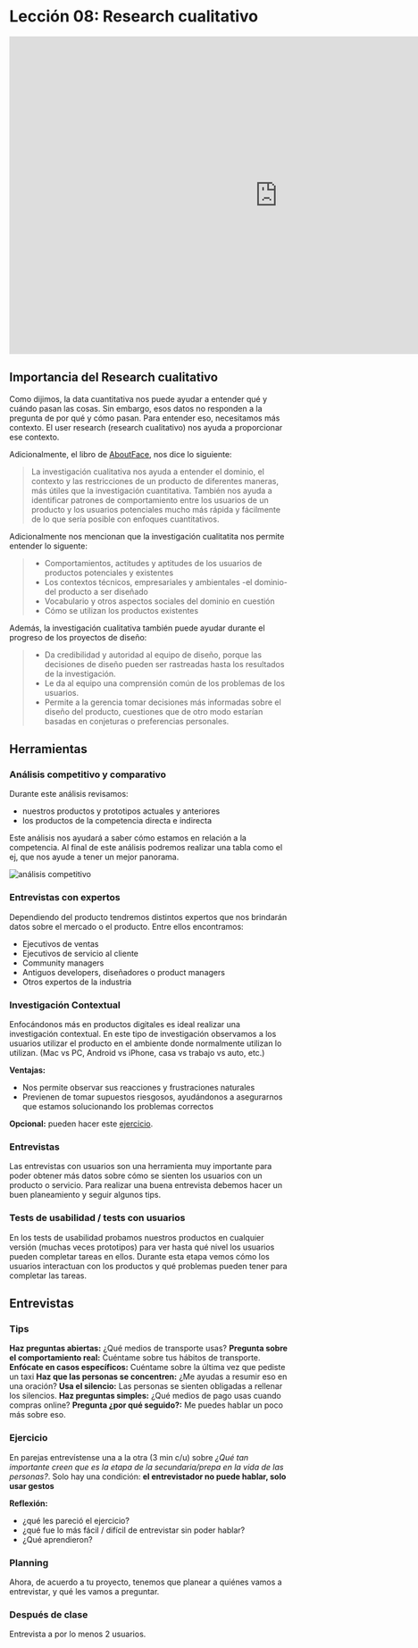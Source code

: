 # Lección 08: Research cualitativo


<div class="iframeWrapper">
	<iframe src="https://docs.google.com/presentation/d/e/2PACX-1vRnkYHIs9IXiS0JxwkHu0fJdR_fDcSnWvWRD6_U3nPkfmjExHaC7liq2ZubD8FjHwiANqnNBITg_OSf/embed?start=false&loop=false&delayms=3000" frameborder="0" width="960" height="569" allowfullscreen="true" mozallowfullscreen="true" webkitallowfullscreen="true"></iframe>
</div>

## Importancia del Research cualitativo

Como dijimos, la data cuantitativa nos puede ayudar a entender qué  y cuándo pasan las cosas. Sin embargo, esos datos no responden a la pregunta de por qué y cómo pasan. Para entender eso, necesitamos más contexto. El user research (research cualitativo) nos ayuda a proporcionar ese contexto.

Adicionalmente, el libro de [AboutFace](https://www.amazon.com/About-Face-Essentials-Interaction-Design/dp/1118766571), nos dice lo siguiente:

> La investigación cualitativa nos ayuda a entender el dominio, el contexto y las restricciones de un producto de diferentes maneras, más útiles que la investigación cuantitativa. También nos ayuda a identificar patrones de comportamiento entre los usuarios de un producto y los usuarios potenciales mucho más rápida y fácilmente de lo que sería posible con enfoques cuantitativos.

Adicionalmente nos mencionan que la investigación cualitatita nos permite entender lo siguente:

> * Comportamientos, actitudes y aptitudes de los usuarios de productos potenciales y existentes
> * Los contextos técnicos, empresariales y ambientales -el dominio- del producto a ser diseñado
> * Vocabulario y otros aspectos sociales del dominio en cuestión
> * Cómo se utilizan los productos existentes

Además, la investigación cualitativa también puede ayudar durante el progreso de los proyectos de diseño:

> * Da credibilidad y autoridad al equipo de diseño, porque las decisiones de diseño pueden ser rastreadas hasta los resultados de la investigación.
> * Le da al equipo una comprensión común de los problemas de los usuarios.
> * Permite a la gerencia tomar decisiones más informadas sobre el diseño del producto, cuestiones que de otro modo estarían basadas en conjeturas o preferencias personales.

## Herramientas

### Análisis competitivo y comparativo

Durante este análisis revisamos:

* nuestros productos y prototipos actuales y anteriores
* los productos de la competencia directa e indirecta

Este análisis nos ayudará a saber cómo estamos en relación a la competencia. Al final de este análisis podremos realizar una tabla como el ej, que nos ayude a tener un mejor panorama.

![análisis competitivo](https://lh6.googleusercontent.com/yrMUrO_YP0cqeqrAyNVZvU3ardIUVf6xgKuVQjLn0khOPTQL36U7RkbXw2MrViYL3YxDvx1uS95Yurbgor2t84ClTct9_LHWuV49K5pUWu48kNQLmyky-2YybJfU3bYzWhVGNIFrsSg)

### Entrevistas con expertos

Dependiendo del producto tendremos distintos expertos que nos brindarán datos sobre el mercado o el producto. Entre ellos encontramos:

* Ejecutivos de ventas
* Ejecutivos de servicio al cliente
* Community managers
* Antiguos developers, diseñadores o product managers
* Otros expertos de la industria 


### Investigación Contextual

Enfocándonos más en productos digitales es ideal realizar una investigación contextual. En este tipo de investigación observamos a los usuarios utilizar el producto en el ambiente donde normalmente utilizan lo utilizan. (Mac vs PC, Android vs iPhone, casa vs trabajo vs auto, etc.)

**Ventajas:**

* Nos permite observar sus reacciones y frustraciones naturales 
* Previenen de tomar supuestos riesgosos, ayudándonos a asegurarnos que estamos solucionando los problemas correctos

**Opcional:** pueden hacer este [ejercicio](https://embedwistia-a.akamaihd.net/deliveries/9ef0b8b6824e19f39ba11497a1101a3b6c193c41/file.mp4).

### Entrevistas

Las entrevistas con usuarios son una herramienta muy importante para poder obtener más datos sobre cómo se sienten los usuarios con un producto o servicio. Para realizar una buena entrevista debemos hacer un buen planeamiento y seguir algunos tips.


### Tests de usabilidad / tests con usuarios

En los tests de usabilidad probamos nuestros productos en cualquier versión (muchas veces prototipos) para ver hasta qué nivel los usuarios pueden completar tareas en ellos. Durante esta etapa vemos cómo los usuarios interactuan con los productos y qué problemas pueden tener para completar las tareas.


## Entrevistas

### Tips

**Haz preguntas abiertas:**  ¿Qué medios de transporte usas?
**Pregunta sobre el comportamiento real:** Cuéntame sobre tus hábitos de transporte.
**Enfócate en casos específicos:** Cuéntame sobre la última vez que pediste un taxi
**Haz que las personas se concentren:** ¿Me ayudas a resumir eso en una oración?
**Usa el silencio:** Las personas se sienten obligadas a rellenar los silencios.
**Haz preguntas simples:** ¿Qué medios de pago usas cuando compras online?
**Pregunta ¿por qué seguido?:** Me puedes hablar un poco más sobre eso. 


### Ejercicio

En parejas entrevístense una a la otra (3 min c/u) sobre _¿Qué tan importante creen que es la etapa de la secundaria/prepa en la vida de las personas?_. Solo hay una condición: **el entrevistador no puede hablar, solo usar gestos**

**Reflexión:** 

* ¿qué les pareció el ejercicio?
* ¿qué fue lo más fácil / difícil de entrevistar sin poder hablar?
* ¿Qué aprendieron?

### Planning

Ahora, de acuerdo a tu proyecto, tenemos que planear a quiénes vamos a entrevistar, y qué les vamos a preguntar.

### Después de clase

Entrevista a por lo menos 2 usuarios.
